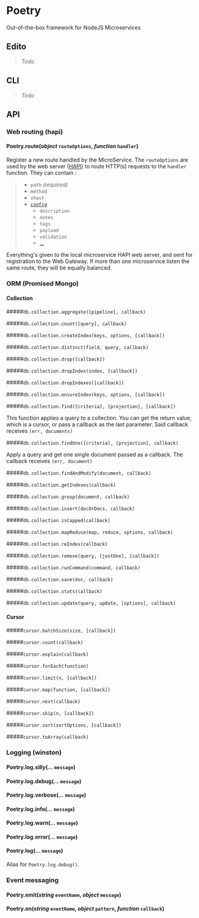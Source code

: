 # Poetry
Out-of-the-box framework for NodeJS Microservices


## Edito
> _Todo_


## CLI
> _Todo_


## API
### Web routing (hapi)
#### Poetry.route(_object_ `routeOptions`, _function_ `handler`)
Register a new route handled by the MicroService. The `routeOptions` are used by the web server ([HAPI](http://hapijs.com/)) to route HTTP(s) requests to the `handler` function. They can contain :
> * `path` _(required)_
> * `method`
> * `vhost`
> * [`config`](http://hapijs.com/api#route-options)
>    * `description`
>    * `notes`
>    * `tags`
>    * `payload`
>    * `validation`
>    * […](http://hapijs.com/api#route-options)

Everything's given to the local microservice HAPI web server, and sent for registration to the Web Gateway. If more than one microservice listen the same route, they will be equally balanced.

### ORM (Promised Mongo)
#### Collection

#####`db.collection.aggregate([pipeline], callback)`

#####`db.collection.count([query], callback)`

#####`db.collection.createIndex(keys, options, [callback])`

#####`db.collection.distinct(field, query, callback)`

#####`db.collection.drop([callback])`

#####`db.collection.dropIndex(index, [callback])`

#####`db.collection.dropIndexes([callback])`

#####`db.collection.ensureIndex(keys, options, [callback])`

#####`db.collection.find([criteria], [projection], [callback])`

This function applies a query to a collection. You can get the return value, which is a cursor, or pass a callback
as the last parameter. Said callback receives `(err, documents)`

#####`db.collection.findOne([criteria], [projection], callback)`

Apply a query and get one single document passed as a callback. The callback receives `(err, document)`

#####`db.collection.findAndModify(document, callback)`

#####`db.collection.getIndexes(callback)`

#####`db.collection.group(document, callback)`

#####`db.collection.insert(docOrDocs, callback)`

#####`db.collection.isCapped(callback)`

#####`db.collection.mapReduce(map, reduce, options, callback)`

#####`db.collection.reIndex(callback)`

#####`db.collection.remove(query, [justOne], [callback])`

#####`db.collection.runCommand(command, callback)`

#####`db.collection.save(doc, callback)`

#####`db.collection.stats(callback)`

#####`db.collection.update(query, update, [options], callback)`

#### Cursor

#####`cursor.batchSize(size, [callback])`

#####`cursor.count(callback)`

#####`cursor.explain(callback)`

#####`cursor.forEach(function)`

#####`cursor.limit(n, [callback])`

#####`cursor.map(function, [callback])`

#####`cursor.next(callback)`

#####`cursor.skip(n, [callback])`

#####`cursor.sort(sortOptions, [callback])`

#####`cursor.toArray(callback)`


### Logging (winston)
#### Poetry.log.silly(_..._ `message`)
#### Poetry.log.debug(_..._ `message`)
#### Poetry.log.verbose(_..._ `message`)
#### Poetry.log.info(_..._ `message`)
#### Poetry.log.warn(_..._ `message`)
#### Poetry.log.error(_..._ `message`)
#### Poetry.log(_..._ `message`)
Alias for `Poetry.log.debug()`.

### Event messaging
#### Poetry.emit(_string_ `eventName`, _object_ `message`)
#### Poetry.on(_string_ `eventName`, _object_ `pattern`, _function_ `callback`)

